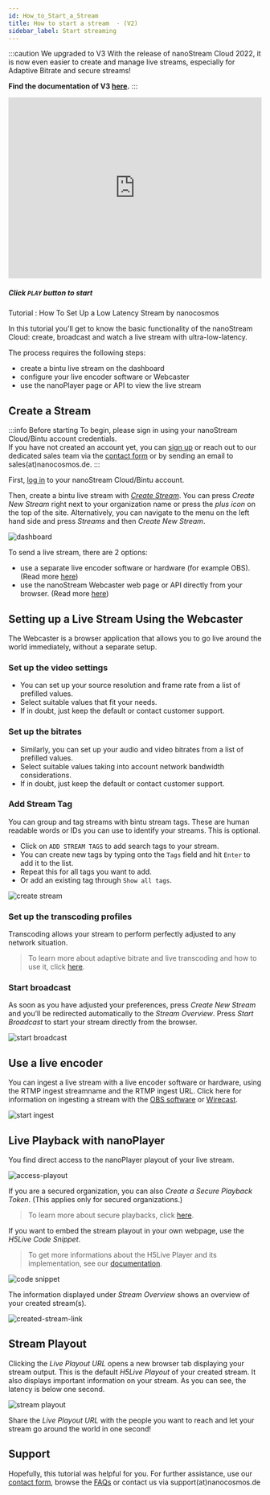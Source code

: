 ```yaml
---
id: How_to_Start_a_Stream
title: How to start a stream  - (V2)
sidebar_label: Start streaming
---
```


:::caution We upgraded to V3
With the release of nanoStream Cloud 2022, it is now even easier to create and manage live streams, especially for Adaptive Bitrate and secure streams! <br/>

**Find the documentation of V3 [here](../dashboard/overview).**
:::

<iframe width="100%" height="360" src="https://www.youtube.com/embed/om3cOpV0WKo" frameborder="0" allowfullscreen></iframe>


##### *Click `PLAY` button to start*

Tutorial : How To Set Up a Low Latency Stream by nanocosmos

In this tutorial you'll get to know the basic functionality of the nanoStream Cloud:
create, broadcast and watch a live stream with ultra-low-latency. 

The process requires the following steps:

- create a bintu live stream on the dashboard
- configure your live encoder software or Webcaster
- use the nanoPlayer page or API to view the live stream

## Create a Stream

:::info Before starting
To begin, please sign in using your nanoStream Cloud/Bintu account credentials. <br/>
If you have not created an account yet, you can [sign up](https://dashboard.nanostream.cloud/auth?signup) or reach out to our dedicated sales team via the [contact form](https://www.nanocosmos.de/contact) or by sending an email to sales(at)nanocosmos.de.
:::

First, [log in](cloud-readme#authentication) to your nanoStream Cloud/Bintu account.

Then, create a bintu live stream with [*Create Stream*](https://bintu-cloud-frontend.nanocosmos.de/stream/create). You can press *Create New Stream* right next to your organization name or press the *plus icon* on the top of the site. Alternatively, you can navigate to the menu on the left hand side and press *Streams* and then *Create New Stream*.

![dashboard](../assets/cloud-frontend-v2/dashboard.png)

To send a live stream, there are 2 options:

- use a separate live encoder software or hardware (for example OBS). (Read more [here](#use-a-live-encoder))
- use the nanoStream Webcaster web page or API directly from your browser. (Read more [here](#setting-up-a-live-stream-using-the-webcaster))

## Setting up a Live Stream Using the Webcaster

The Webcaster is a browser application that allows you to go live around the world immediately, without a separate setup. 

### Set up the video settings

- You can set up your source resolution and frame rate from a list of prefilled values.
- Select suitable values that fit your needs.
- If in doubt, just keep the default or contact customer support.

### Set up the bitrates

- Similarly, you can set up your audio and video bitrates from a list of prefilled values.
- Select suitable values taking into account network bandwidth considerations.
- If in doubt, just keep the default or contact customer support.

### Add Stream Tag

You can group and tag streams with bintu stream tags. These are human readable words or IDs you can use to identify your streams. This is optional.

- Click on `ADD STREAM TAGS` to add search tags to your stream.
- You can create new tags by typing onto the `Tags` field and hit `Enter` to add it to the list.
- Repeat this for all tags you want to add.
- Or add an existing tag through `Show all tags`. 

![create stream](../assets/cloud-frontend-v2/create-stream.png)

### Set up the transcoding profiles

Transcoding allows your stream to perform perfectly adjusted to any network situation. 
> To learn more about adaptive bitrate and live transcoding and how to use it, click [here](How_to_Use_Transcoding.md).

### Start broadcast

As soon as you have adjusted your preferences, press *Create New Stream* and you’ll be redirected automatically to the *Stream Overview*. Press *Start Broadcast* to start your stream directly from the browser.

![start broadcast](../assets/cloud-frontend-v2/start-broadcast.png)

## Use a live encoder 

You can ingest a live stream with a live encoder software or hardware, using the RTMP ingest streamname and the RTMP ingest URL. 
Click here for information on ingesting a stream with the [OBS software](https://www.nanocosmos.de/blog/2019/03/how-to-use-obs-for-low-latency-live-encoding-to-nanostream-cloud/) or [Wirecast](https://www.nanocosmos.de/blog/2020/12/how-to-use-wirecast-with-nanostream-cloud-for-ultra-low-latency-live-streaming/). 

![start ingest](../assets/cloud-frontend-v2/start-ingest.png)

## Live Playback with nanoPlayer 

You find direct access to the nanoPlayer playout of your live stream. 

![access-playout](../assets/cloud-frontend-v2/access-playout.png)

If you are a secured organization, you can also  *Create a Secure Playback Token*. (This applies only for secured organizations.)

> To learn more about secure playbacks, click [here](cloud-playback-tokens). 

If you want to embed the stream playout in your own webpage, use the *H5Live Code Snippet*. 

> To get more informations about the H5Live Player and its implementation, see our [documentation](https://docs.nanocosmos.de/docs/nanoplayer/nanoplayer_getting_started/).

![code snippet](../assets/cloud-frontend-v2/code-snippet.png)

The information displayed under *Stream Overview* shows an overview of your created stream(s). 

![created-stream-link](../assets/cloud-frontend-v2/created-stream-link.png)

## Stream Playout

Clicking the *Live Playout URL* opens a new browser tab displaying your stream output. This is the default *H5Live Playout* of your created stream. It also displays important information on your stream.  As you can see, the latency is below one second.

![stream playout](../assets/cloud-frontend-v2/stream-playout.png)

Share the *Live Playout URL* with the people you want to reach and let your stream go around the world in one second!


## Support

Hopefully, this tutorial was helpful for you. For further assistance, use our [contact form](https://www.nanocosmos.de/support), browse the [FAQs](https://docs.nanocosmos.de/docs/faq/faq_streaming/) or contact us via support(at)nanocosmos.de
